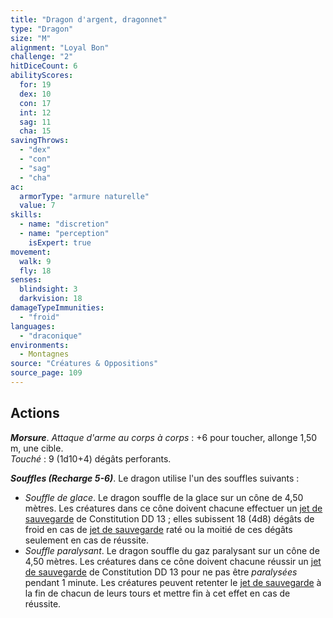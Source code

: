 ```yaml
---
title: "Dragon d'argent, dragonnet"
type: "Dragon"
size: "M"
alignment: "Loyal Bon"
challenge: "2"
hitDiceCount: 6
abilityScores:
  for: 19
  dex: 10
  con: 17
  int: 12
  sag: 11
  cha: 15
savingThrows: 
  - "dex"
  - "con"
  - "sag"
  - "cha"
ac: 
  armorType: "armure naturelle"
  value: 7
skills: 
  - name: "discretion"
  - name: "perception"
    isExpert: true
movement: 
  walk: 9
  fly: 18
senses: 
  blindsight: 3
  darkvision: 18
damageTypeImmunities: 
  - "froid"
languages: 
  - "draconique"
environments:
  - Montagnes
source: "Créatures & Oppositions"
source_page: 109
---
```

## Actions
_**Morsure**_. _Attaque d'arme au corps à corps_ : +6 pour toucher, allonge 1,50 m, une cible.  
_Touché_ : 9 (1d10+4) dégâts perforants.

_**Souffles (Recharge 5-6)**_. Le dragon utilise l'un des souffles suivants :
* _Souffle de glace_. Le dragon souffle de la glace sur un cône de 4,50 mètres. Les créatures dans ce cône doivent chacune effectuer un [jet de sauvegarde](/utiliser-les-caracteristiques#jets-de-sauvegarde) de Constitution DD 13 ; elles subissent 18 (4d8) dégâts de froid en cas de [jet de sauvegarde](/utiliser-les-caracteristiques#jets-de-sauvegarde) raté ou la moitié de ces dégâts seulement en cas de réussite.
* _Souffle paralysant_. Le dragon souffle du gaz paralysant sur un cône de 4,50 mètres. Les créatures dans ce cône doivent chacune réussir un [jet de sauvegarde](/utiliser-les-caracteristiques#jets-de-sauvegarde) de Constitution DD 13 pour ne pas être _paralysées_ pendant 1 minute. Les créatures peuvent retenter le [jet de sauvegarde](/utiliser-les-caracteristiques#jets-de-sauvegarde) à la fin de chacun de leurs tours et mettre fin à cet effet en cas de réussite.
